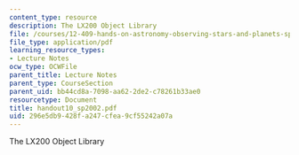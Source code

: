 ```yaml
---
content_type: resource
description: The LX200 Object Library
file: /courses/12-409-hands-on-astronomy-observing-stars-and-planets-spring-2002/296e5db9428fa247cfea9cf55242a07a_handout10_sp2002.pdf
file_type: application/pdf
learning_resource_types:
- Lecture Notes
ocw_type: OCWFile
parent_title: Lecture Notes
parent_type: CourseSection
parent_uid: bb44cd8a-7098-aa62-2de2-c78261b33ae0
resourcetype: Document
title: handout10_sp2002.pdf
uid: 296e5db9-428f-a247-cfea-9cf55242a07a
---
```

The LX200 Object Library

